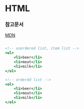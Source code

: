 # HTML

### 참고문서

[MDN](https://developer.mozilla.org/ko/docs/Web/HTML/Element/html)

```html:home.html

<!-- unordered list, item list -->
<ul>
    <li>beer</li>
    <li>meat</li>
    <li>milk</li>
</ul>

<!-- orderdd list -->
<ol>
    <li>beer</li>
    <li>meat</li>
    <li>milk</li>
</ol>
```
